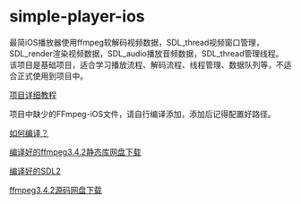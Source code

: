 # simple-player-ios

最简iOS播放器使用ffmpeg软解码视频数据，SDL_thread视频窗口管理，SDL_render渲染视频数据，SDL_audio播放音频数据，SDL_thread管理线程。
该项目是基础项目，适合学习播放流程、解码流程、线程管理、数据队列等，不适合正式使用到项目中。

[项目详细教程](https://www.jianshu.com/p/032b51a990dc)

项目中缺少的FFmpeg-iOS文件，请自行编译添加，添加后记得配置好路径。

[如何编译？](https://www.jianshu.com/p/4b832101f12b)

[编译好的ffmpeg3.4.2静态库网盘下载](https://pan.baidu.com/s/1trrry0P4K13eXPac7lq0XQ)

[编译好的SDL2](https://gitee.com/PJStation/SDL2)

[ffmpeg3.4.2源码网盘下载](https://pan.baidu.com/s/102HdfRKqessW1a_FNgsuBg)





